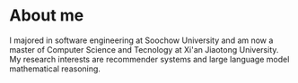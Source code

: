# About me
I majored in software engineering at Soochow University and am now a master of Computer Science and Tecnology at Xi'an Jiaotong University.  
My research interests are recommender systems and large language model mathematical reasoning.  

<!--
**ZKiteLM/ZKiteLM** is a ✨ _special_ ✨ repository because its `README.md` (this file) appears on your GitHub profile.

Here are some ideas to get you started:

- 🔭 I’m currently working on ...
- 🌱 I’m currently learning ...
- 👯 I’m looking to collaborate on ...
- 🤔 I’m looking for help with ...
- 💬 Ask me about ...
- 📫 How to reach me: ...
- 😄 Pronouns: ...
- ⚡ Fun fact: ...
-->
